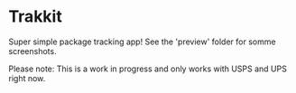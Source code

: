 Trakkit
=========

Super simple package tracking app! See the 'preview' folder for somme screenshots.

Please note: This is a work in progress and only works with USPS and UPS right now.

